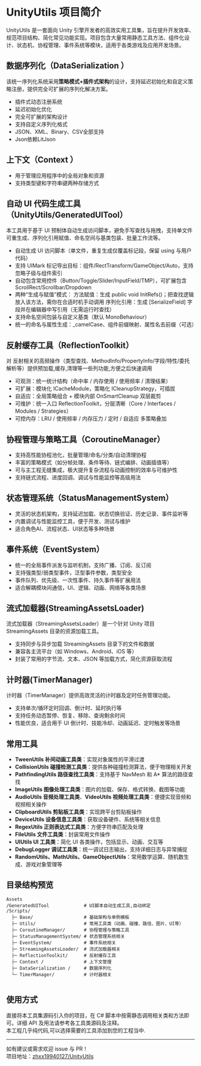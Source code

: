 # UnityUtils 项目简介

UnityUtils 是一套面向 Unity 引擎开发者的高效实用工具集，旨在提升开发效率、规范项目结构、简化常见功能实现。项目包含大量常用静态工具方法、组件化设计、状态机、协程管理、事件系统等模块，适用于各类游戏及应用开发场景。

## 数据序列化（DataSerialization ）
该统一序列化系统采用**策略模式+插件式架构**的设计，支持延迟初始化和自定义策略注册，提供完全可扩展的序列化解决方案。
- 插件式动态注册系统
- 延迟初始化优化
- 完全可扩展的架构设计
- 支持自定义序列化格式
- JSON、XML、Binary、CSV全部支持
- Json依赖LitJson

## 上下文（Context ）
- 用于管理应用程序中的全局对象和资源
- 支持类型键和字符串键两种存储方式


## 自动 UI 代码生成工具（UnityUtils/GeneratedUITool）
本工具用于基于 UI 预制体自动生成访问脚本，避免手写查找与拖拽，支持单文件可重生成、序列化引用赋值、命名空间与基类包装、批量工作流等。
- 自动生成 UI 访问脚本（单文件，重复生成仅覆盖标记段，保留 using 与用户代码）
- 支持 UIMark 标记导出目标：组件/RectTransform/GameObject/Auto，支持忽略子级与组件索引
- 自动包含常用控件（Button/Toggle/Slider/InputField/TMP），可扩展包含 ScrollRect/Scrollbar/Dropdown
- 两种“生成与赋值”模式：
方法赋值：生成 public void InitRefs()；把查找逻辑放入该方法，需你在合适时机手动调用
序列化引用：生成 [SerializeField] 字段并在编辑器中写引用（无需运行时查找）
- 支持命名空间包装与自定义基类（默认 MonoBehaviour）
- 统一的命名与属性生成：_camelCase、组件前缀映射、属性名去前缀（可选）


## 反射缓存工具（ReflectionToolkit）

对 反射相关的高频操作（类型查找、MethodInfo/PropertyInfo/字段/特性/委托解析等）提供预加载,缓存,清理等一些列功能,方便之后快速调用
- 可观测：统一统计结构（命中率 / 内存使用 / 使用频率 / 清理结果）
- 可扩展：模块化 ICacheModule，策略化 ICleanupStrategy，可插拔
- 自适应：全局策略组合 + 模块内部 OnSmartCleanup 双层裁剪
- 可维护：统一入口 ReflectionToolkit，分层清晰（Core / Interfaces / Modules / Strategies）
- 可控内存：LRU / 使用频率 / 内存压力 / 定时 / 自适应 多策略叠加


## 协程管理与策略工具（CoroutineManager）

- 支持高性能协程池化，批量管理/命名/分类/自动清理协程
- 丰富的策略模式（如分帧处理、条件等待、链式编排、动画插值等）
- 可与主工程无缝集成，极大提升复杂流程与动画控制的效率与可维护性
- 支持链式流程、进度回调、调试与性能监控等高级用法

## 状态管理系统（StatusManagementSystem）

- 灵活的状态机架构，支持延迟加载、状态切换验证、历史记录、事件监听等
- 内置调试与性能监控工具，便于开发、测试与维护
- 适合角色AI、流程状态、UI状态等多种场景

## 事件系统（EventSystem）

- 统一的全局事件派发与监听机制，支持广播、订阅、反订阅
- 支持强类型/弱类型事件，泛型事件参数，类型安全
- 事件队列、优先级、一次性事件、持久事件等扩展用法
- 适合解耦模块间通信，UI、逻辑、动画、网络等各类场景

## 流式加载器(StreamingAssetsLoader)

流式加载器（StreamingAssetsLoader）是一个针对 Unity 项目 StreamingAssets 目录的资源加载工具。
- 支持同步与异步加载 StreamingAssets 目录下的文件和数据
- 兼容各主流平台（如 Windows、Android、iOS 等）
- 封装了常用的字节流、文本、JSON 等加载方式，简化资源获取流程

## 计时器(TimerManager)

计时器（TimerManager）提供高效灵活的计时器及定时任务管理功能。
- 支持单次/循环定时回调、倒计时、延时执行等
- 支持任务动态暂停、恢复、移除、查询剩余时间
- 性能优良，适合用于 UI 倒计时、技能冷却、动画延迟、定时触发等场景

## 常用工具

- **TweenUtils 补间动画工具类**：实现对象属性的平滑过渡
- **CollisionUtils 碰撞检测工具类**：提供各种碰撞检测算法，便于物理相关开发
- **PathfindingUtils 路径查找工具类**：支持基于 NavMesh 和 A* 算法的路径查找
- **ImageUtils 图像处理工具类**：图片的加载、保存、格式转换、截图等功能
- **AudioUtils 音频处理工具类**、**VideoUtils 视频处理工具类**：便捷实现音频和视频相关操作
- **ClipboardUtils 剪贴板工具类**：实现跨平台剪贴板操作
- **DeviceUtils 设备信息工具类**：获取设备硬件、系统等相关信息
- **RegexUtils 正则表达式工具类**：方便字符串匹配及处理
- **FileUtils 文件工具类**：封装常用文件操作
- **UIUtils UI 工具类**：简化 UI 各类操作，包括显示、动画、交互等
- **DebugLogger 调试工具类**：统一调试日志输出，支持详细日志与异常捕捉
- **RandomUtils、MathUtils、GameObjectUtils**：常用数学运算、随机数生成、游戏对象管理等

## 目录结构预览

```
Assets
/GeneratedUITool             # UI脚本自动生成工具,自动绑定
/Scripts/
  ├─ Base/                   # 基础架构与单例模板
  ├─ Utils/                  # 常用工具类（动画、碰撞、路径、图片、UI等）
  ├─ CoroutineManager/       # 协程管理与策略工具
  ├─ StatusManagementSystem/ # 状态管理系统相关
  ├─ EventSystem/            # 事件系统相关
  ├─ StreamingAssetsLoader/  # 流式加载器相关
  ├─ ReflectionToolkit/      # 反射缓存工具
  ├─ Context /               # 上下文管理
  ├─ DataSerialization /     # 数据序列化
  └─ TimerManager/           # 计时器相关


```

## 使用方式

直接将本工具集源码引入你的项目，在 C# 脚本中按需静态调用相关类和方法即可。详细 API 及用法请参考各工具类源码及注释。  
本工程几乎纯代码,可以选择需要的工具添加到您的工程当中.

----

如有建议或需求欢迎 issue 与 PR！  
项目地址：[zhxx19940127/UnityUtils](https://github.com/zhxx19940127/UnityUtils)
